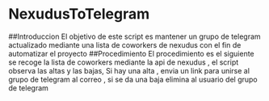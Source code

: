 # NexudusToTelegram
##Introduccion
El objetivo de este script es mantener un grupo de telegram actualizado mediante una lista de coworkers de nexudus con el fin de automatizar el proyecto
##Procedimiento
El procedimiento es el siguiente se  recoge la lista de coworkers mediante la api de nexudus , el script observa las altas y las bajas, Si hay una alta , envia un link para unirse al grupo de telegram al correo , si se da una baja elimina al usuario del grupo de telegram 

